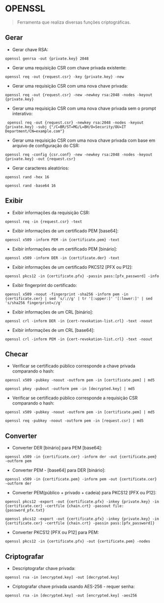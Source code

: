 # OPENSSL

> Ferramenta que realiza diversas funções criptográficas.

## Gerar

- Gerar chave RSA:

`openssl genrsa -out {private.key} 2048`

- Gerar uma requisição CSR com chave privada existente:

`openssl req -out {request.csr} -key {private.key} -new`

- Gerar uma requisição CSR com uma nova chave privada:

`openssl req -out {request.csr} -new -newkey rsa:2048 -nodes -keyout {private.key}`

- Gerar uma requisição CSR com uma nova chave privada sem o prompt interativo:

` openssl req -out {request.csr} -newkey rsa:2048 -nodes -keyout {private.key} -subj {"/C=BR/ST=MG/L=BH/O=Security/OU=IT Department/CN=example.com"}`

- Gerar uma requisição CSR com uma nova chave privada com base em arquivo de configuração do CSR:

`openssl req -config {csr.conf} -new -newkey rsa:2048 -nodes -keyout {private.key} -out {request.csr}`

- Gerar caracteres aleatórios:

`openssl rand -hex 16`

`openssl rand -base64 16`

## Exibir

- Exibir informações da requisição CSR:

`openssl req -in {request.csr} -text`

- Exibir informações de um certificado PEM [base64]:

`openssl x509 -inform PEM -in {certificate.pem} -text`

- Exibir informações de um certificado PEM [binário]:

`openssl x509 -inform DER -in {certificate.der} -text`

- Exibir informações de um certificado PKCS12 [PFX ou P12]:

`openssl pkcs12 -in {certificate.pfx} -passin pass:[pfx_password] -info`

- Exibir fingerprint do certificado:

`openssl x509 -noout -fingerprint -sha256 -inform pem -in {certificate.cer} | sed 's/://g' | tr '[:upper:]' '[:lower:]' | sed 's/sha256 fingerprint=//g'`

- Exibir informações de um CRL [binário]:

`openssl crl -inform DER -in {cert-revokation-list.crl} -text -noout`

- Exibir informações de um CRL [base64]:

`openssl crl -inform PEM -in {cert-revokation-list.crl} -text -noout`

## Checar

- Verificar se certificado público corresponde a chave privada comparando o hash:

`openssl x509 -pubkey -noout -outform pem -in [certificate.pem] | md5`

`openssl pkey -pubout -outform pem -in [decrypted.key] | md5`

- Verificar se certificado público corresponde a requisição CSR comparando o hash:

`openssl x509 -pubkey -noout -outform pem -in [certificate.pem] | md5`

`openssl req -pubkey -noout -outform pem -in [request.csr] | md5`

## Converter

- Converter DER [binário] para PEM [base64]:

`openssl x509 -in {certificate.cer} -inform der -out {certificate.pem} -outform pem`

- Converter PEM - [base64] para DER [binário]:

`openssl x509 -in {certificate.pem} -inform pem -out {certificate.cer} -outform der`

- Converter PEM(público + privado + cadeia) para PKCS12 [PFX ou P12]:

`openssl pkcs12 -export -out {certificate.pfx} -inkey {private.key} -in {certificate.cer} -certfile {chain.crt} -passout file:{password_pfx.txt}`

`openssl pkcs12 -export -out {certificate.pfx} -inkey {private.key} -in {certificate.cer} -certfile {chain.crt} -passin pass:[pfx_password]}`

- Converter PKCS12 [PFX ou P12] para PEM:

`openssl pkcs12 -in {certificate.pfx} -out {certificate.pem} -nodes`

## Criptografar

- Descriptografar chave privada:

`openssl rsa -in [encrypted.key] -out [decrypted.key]`

- Criptografar chave privada usando AES-256 - requer senha:

`openssl rsa -in [decrypted.key] -out [encrypted.key] -aes256`